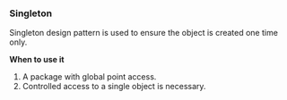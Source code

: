 ### Singleton

Singleton design pattern is used to ensure the object is created one time only.  

**When to use it**
1. A package with global point access.
2. Controlled access to a single object is necessary.